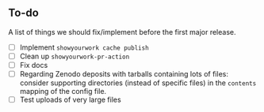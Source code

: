 ## To-do

A list of things we should fix/implement before the first major release.

- [ ] Implement `showyourwork cache publish`
- [ ] Clean up `showyourwork-pr-action`
- [ ] Fix docs
- [ ] Regarding Zenodo deposits with tarballs containing lots of files: consider supporting directories (instead of specific files) in the `contents` mapping of the config file.
- [ ] Test uploads of very large files
